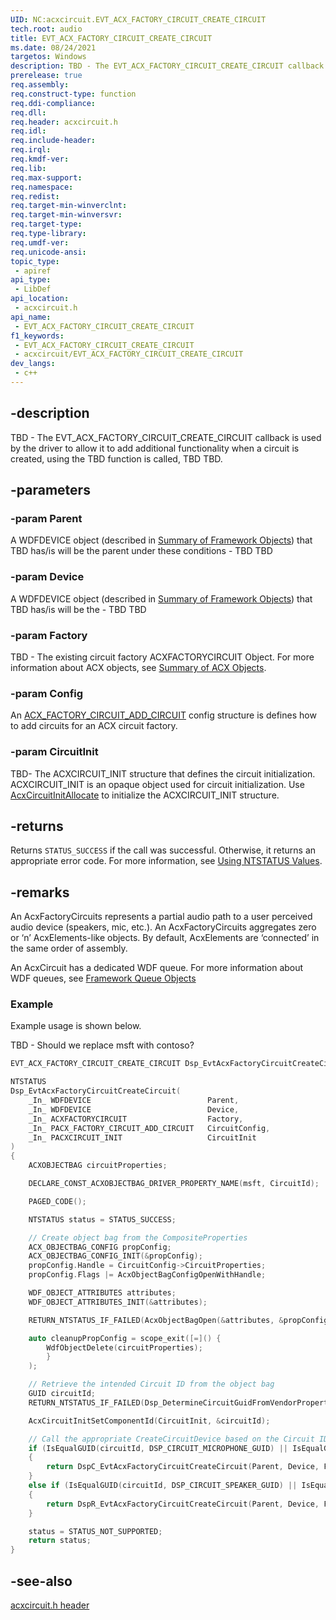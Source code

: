 ```yaml
---
UID: NC:acxcircuit.EVT_ACX_FACTORY_CIRCUIT_CREATE_CIRCUIT
tech.root: audio
title: EVT_ACX_FACTORY_CIRCUIT_CREATE_CIRCUIT
ms.date: 08/24/2021
targetos: Windows
description: TBD - The EVT_ACX_FACTORY_CIRCUIT_CREATE_CIRCUIT callback is used by the driver to allow it to add additional functionality when a circuit is created, using the TBD function is called,  TBD TBD. 
prerelease: true
req.assembly: 
req.construct-type: function
req.ddi-compliance: 
req.dll: 
req.header: acxcircuit.h
req.idl: 
req.include-header: 
req.irql: 
req.kmdf-ver: 
req.lib: 
req.max-support: 
req.namespace: 
req.redist: 
req.target-min-winverclnt: 
req.target-min-winversvr: 
req.target-type: 
req.type-library: 
req.umdf-ver: 
req.unicode-ansi: 
topic_type:
 - apiref
api_type:
 - LibDef
api_location:
 - acxcircuit.h
api_name:
 - EVT_ACX_FACTORY_CIRCUIT_CREATE_CIRCUIT
f1_keywords:
 - EVT_ACX_FACTORY_CIRCUIT_CREATE_CIRCUIT
 - acxcircuit/EVT_ACX_FACTORY_CIRCUIT_CREATE_CIRCUIT
dev_langs:
 - c++
---
```


## -description

TBD - The EVT_ACX_FACTORY_CIRCUIT_CREATE_CIRCUIT callback is used by the driver to allow it to add additional functionality when a circuit is created, using the TBD function is called,  TBD TBD. 

## -parameters

### -param Parent

A WDFDEVICE object (described in  [Summary of Framework Objects](/windows-hardware/drivers/wdf/summary-of-framework-objects)) that TBD has/is will be the parent under these conditions - TBD TBD 

### -param Device

A WDFDEVICE object (described in  [Summary of Framework Objects](/windows-hardware/drivers/wdf/summary-of-framework-objects)) that TBD has/is will be the - TBD TBD 

### -param Factory

TBD - The existing circuit factory ACXFACTORYCIRCUIT Object. For more information about ACX objects, see [Summary of ACX Objects](/windows-hardware/drivers/audio/acx-summary-of-objects).

### -param Config

An [ACX_FACTORY_CIRCUIT_ADD_CIRCUIT](ns-acxcircuit-acx_factory_circuit_add_circuit.md) config structure is defines how to add circuits for an ACX circuit factory.

### -param CircuitInit

TBD- The ACXCIRCUIT_INIT structure that defines the circuit initialization. ACXCIRCUIT_INIT is an opaque object used for circuit initialization. Use [AcxCircuitInitAllocate](nf-acxcircuit-acxcircuitinitallocate.md) to initialize the ACXCIRCUIT_INIT structure.

## -returns

Returns `STATUS_SUCCESS` if the call was successful. Otherwise, it returns an appropriate error code. For more information, see [Using NTSTATUS Values](/windows-hardware/drivers/kernel/using-ntstatus-values).

## -remarks

An AcxFactoryCircuits represents a partial audio path to a user perceived audio device (speakers, mic, etc.). 
An AcxFactoryCircuits aggregates zero or ‘n’ AcxElements-like objects. By default, AcxElements are ‘connected’ in the same order of assembly. 

An AcxCircuit has a dedicated WDF queue. For more information about WDF queues, see [Framework Queue Objects](/windows-hardware/drivers/wdf/framework-queue-objects)

### Example

Example usage is shown below.

TBD - Should we replace msft with contoso?

```cpp
EVT_ACX_FACTORY_CIRCUIT_CREATE_CIRCUIT Dsp_EvtAcxFactoryCircuitCreateCircuit;

NTSTATUS
Dsp_EvtAcxFactoryCircuitCreateCircuit(
    _In_ WDFDEVICE                          Parent,
    _In_ WDFDEVICE                          Device,
    _In_ ACXFACTORYCIRCUIT                  Factory,
    _In_ PACX_FACTORY_CIRCUIT_ADD_CIRCUIT   CircuitConfig,
    _In_ PACXCIRCUIT_INIT                   CircuitInit
)
{
    ACXOBJECTBAG circuitProperties;

    DECLARE_CONST_ACXOBJECTBAG_DRIVER_PROPERTY_NAME(msft, CircuitId);

    PAGED_CODE();

    NTSTATUS status = STATUS_SUCCESS;

    // Create object bag from the CompositeProperties
    ACX_OBJECTBAG_CONFIG propConfig;
    ACX_OBJECTBAG_CONFIG_INIT(&propConfig);
    propConfig.Handle = CircuitConfig->CircuitProperties;
    propConfig.Flags |= AcxObjectBagConfigOpenWithHandle;

    WDF_OBJECT_ATTRIBUTES attributes;
    WDF_OBJECT_ATTRIBUTES_INIT(&attributes);

    RETURN_NTSTATUS_IF_FAILED(AcxObjectBagOpen(&attributes, &propConfig, &circuitProperties));

    auto cleanupPropConfig = scope_exit([=]() {
        WdfObjectDelete(circuitProperties);
        }
    );

    // Retrieve the intended Circuit ID from the object bag
    GUID circuitId;
    RETURN_NTSTATUS_IF_FAILED(Dsp_DetermineCircuitGuidFromVendorProperties(circuitProperties, &circuitId));

    AcxCircuitInitSetComponentId(CircuitInit, &circuitId);

    // Call the appropriate CreateCircuitDevice based on the Circuit ID
    if (IsEqualGUID(circuitId, DSP_CIRCUIT_MICROPHONE_GUID) || IsEqualGUID(circuitId, DSP_CIRCUIT_UNIVERSALJACK_CAPTURE_GUID))
    {
        return DspC_EvtAcxFactoryCircuitCreateCircuit(Parent, Device, Factory, CircuitConfig, CircuitInit);
    }
    else if (IsEqualGUID(circuitId, DSP_CIRCUIT_SPEAKER_GUID) || IsEqualGUID(circuitId, DSP_CIRCUIT_UNIVERSALJACK_RENDER_GUID))
    {
        return DspR_EvtAcxFactoryCircuitCreateCircuit(Parent, Device, Factory, CircuitConfig, CircuitInit);
    }

    status = STATUS_NOT_SUPPORTED;
    return status;
}
```

## -see-also

[acxcircuit.h header](index.md)

